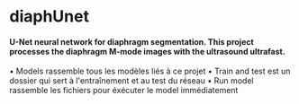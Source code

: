 # diaphUnet

#### U-Net neural network for diaphragm segmentation. This project processes the diaphragm M-mode images with the ultrasound ultrafast.
  • Models rassemble tous les modèles liés à ce projet
  • Train and test est un dossier qui sert à l'entraînement et au test du réseau
  • Run model rassemble les fichiers pour éxécuter le model immédiatement
